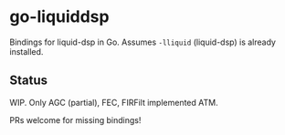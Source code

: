 # go-liquiddsp

Bindings for liquid-dsp in Go. Assumes `-lliquid` (liquid-dsp) is already installed.

## Status

WIP. Only AGC (partial), FEC, FIRFilt implemented ATM.

PRs welcome for missing bindings!
